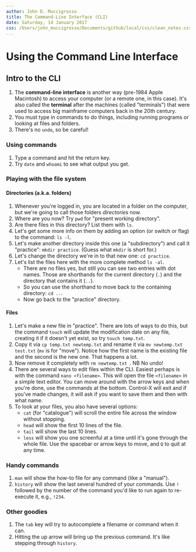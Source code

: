 ```yaml
---
author: John D. Muccigrosso
title: The Command-Line Interface (CLI)
date: Saturday, 14 January 2017
css: /Users/john_muccigrosso/Documents/github/local/css/clean_notes.css
...
```


# Using the Command Line Interface

## Intro to the CLI

1. The **command-line interface** is another way (pre-1984 Apple Macintosh) to access your computer (or a remote one, in this case). It's also called the **terminal** after the machines (called "terminals") that were used to access big mainframe computers back in the 20th century.
1. You must type in commands to do things, including running programs or looking at files and folders.
1. There's no `undo`, so be careful!

### Using commands

1. Type a command and hit the return key.
1. Try `date` and `whoami` to see what output you get.

### Playing with the file system

#### Directories (a.k.a. folders)

1. Whenever you're logged in, you are located in a folder on the computer, but we're going to call those folders *directories* now.
1. Where are you now? Try `pwd` for "present working directory".
1. Are there files in this directory? List them with `ls`.
1. Let's get some more info on them by adding an option (or switch or flag) to the command: `ls -l`.
1. Let's make another directory inside this one (a "subdirectory") and call it "practice": `mkdir practice`. (Guess what `mkdir` is short for.)
1. Let's change the directory we're in to that new one: `cd practice`.
1. Let's list the files here with the more complete method `ls -al`.
	- There are no files yes, but still you can see two entries with dot names. Those are shorthands for the current directory (`.`) and the directory that contains it (`..`).
	- So you can use the shorthand to move back to the containing directory: `cd ..`.
	- Now go back to the "practice" directory.

#### Files

1. Let's make a new file in "practice". There are lots of ways to do this, but the command `touch` will update the modification date on any file, creating it if it doesn't yet exist, so try `touch temp.txt`.
1. Copy it via `cp temp.txt newtemp.txt` and rename it via `mv newtemp.txt test.txt` (`mv` is for "move"). Notice how the first name is the existing file and the second is the new one. That happens a lot.
1. Now remove it completely with `rm newtemp.txt `. NB No undo!
1. There are several ways to edit files within the CLI. Easiest perhaps is with the command `nano <filename>`. This will open the file `<filename>` in a simple text editor. You can move around with the arrow keys and when you're done, use the commands at the bottom. Control-X will exit and if you've made changes, it will ask if you want to save them and then with what name.
1. To look at your files, you also have several options:
	- `cat` (for "catalogue") will scroll the entire file across the window without stopping.
	- `head` will show the first 10 lines of the file.
	- `tail` will show the last 10 lines.
	- `less` will show you one screenful at a time until it's gone through the whole file. Use the spacebar or arrow keys to move, and `Q` to quit at any time.

### Handy commands

1. `man` <command> will show the how-to file for any command (like a "manual").
1. `history` will show the last several hundred of your commands. Use `!` followed by the number of the command you'd like to run again to re-execute it, e.g., `!234`.

### Other goodies

1. The `tab` key will try to autocomplete a filename or command when it can.
1. Hitting the up arrow will bring up the previous command. It's like stepping through `history`.
